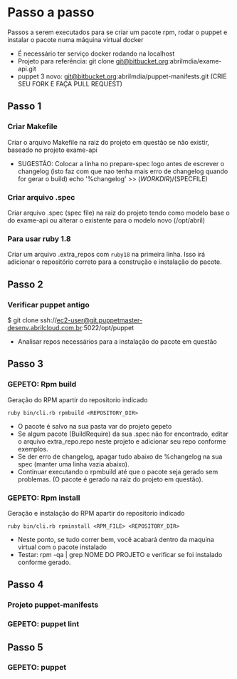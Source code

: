 # Passo a passo
Passos a serem executados para se criar um pacote rpm, rodar o puppet e instalar o pacote numa máquina virtual docker
* É necessário ter serviço docker rodando na localhost
* Projeto para referência: git clone git@bitbucket.org:abrilmdia/exame-api.git
* puppet 3 novo: git@bitbucket.org:abrilmdia/puppet-manifests.git (CRIE SEU FORK E FAÇA PULL REQUEST)

## Passo 1

### Criar Makefile
Criar o arquivo Makefile na raiz do projeto em questão se não existir, baseado no projeto exame-api

- SUGESTÃO:
Colocar a linha no prepare-spec logo antes de escrever o changelog (isto faz com que nao tenha mais erro de changelog quando for gerar o build)
echo '%changelog' >> $(WORKDIR)/$(SPECFILE)

### Criar arquivo .spec
Criar arquivo .spec (spec file) na raiz do projeto tendo como modelo base o do exame-api ou alterar o existente para o modelo novo (/opt/abril)

### Para usar ruby 1.8
Criar um arquivo .extra_repos com `ruby18` na primeira linha. Isso irá adicionar o repositório correto para a construção e instalação do pacote.


## Passo 2

### Verificar puppet antigo
$ git clone ssh://ec2-user@git.puppetmaster-desenv.abrilcloud.com.br:5022/opt/puppet

- Analisar repos necessários para a instalação do pacote em questão


## Passo 3

### GEPETO: Rpm build
Geração do RPM apartir do repositorio indicado

    ruby bin/cli.rb rpmbuild <REPOSITORY_DIR>

- O pacote é salvo na sua pasta var do projeto gepeto
- Se algum pacote (BuildRequire) da sua .spec não for encontrado, editar o arquivo extra_repo.repo neste projeto e adicionar seu repo conforme exemplos.
- Se der erro de changelog, apagar tudo abaixo de %changelog na sua spec (manter uma linha vazia abaixo).
- Continuar executando o rpmbuild até que o pacote seja gerado sem problemas. (O pacote é gerado na raiz do projeto em questão).


### GEPETO: Rpm install
Geração e instalação do RPM apartir do repositorio indicado

    ruby bin/cli.rb rpminstall <RPM_FILE> <REPOSITORY_DIR>

- Neste ponto, se tudo correr bem, você acabará dentro da maquina virtual com o pacote instalado
- Testar: rpm -qa | grep NOME DO PROJETO e verificar se foi instalado conforme gerado.


## Passo 4

### Projeto puppet-manifests
### GEPETO: puppet lint


## Passo 5

### GEPETO: puppet



